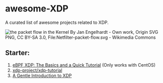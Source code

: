 # awesome-XDP
A curated list of awesome projects related to XDP.

![the packet flow in the Kernel](https://upload.wikimedia.org/wikipedia/commons/3/37/Netfilter-packet-flow.svg)
By Jan Engelhardt - Own work, Origin SVG PNG, CC BY-SA 3.0, File:Netfilter-packet-flow.svg - Wikimedia Commons


## Starter:

1. [eBPF XDP: The Basics and a Quick Tutorial](https://www.tigera.io/learn/guides/ebpf/ebpf-xdp/) (Only works with CentOS)
2. [xdp-project/xdp-tutorial](https://github.com/xdp-project/xdp-tutorial#basic-setup-lessons)
3. [A Gentle Introduction to XDP](https://www.seekret.io/blog/a-gentle-introduction-to-xdp/)
